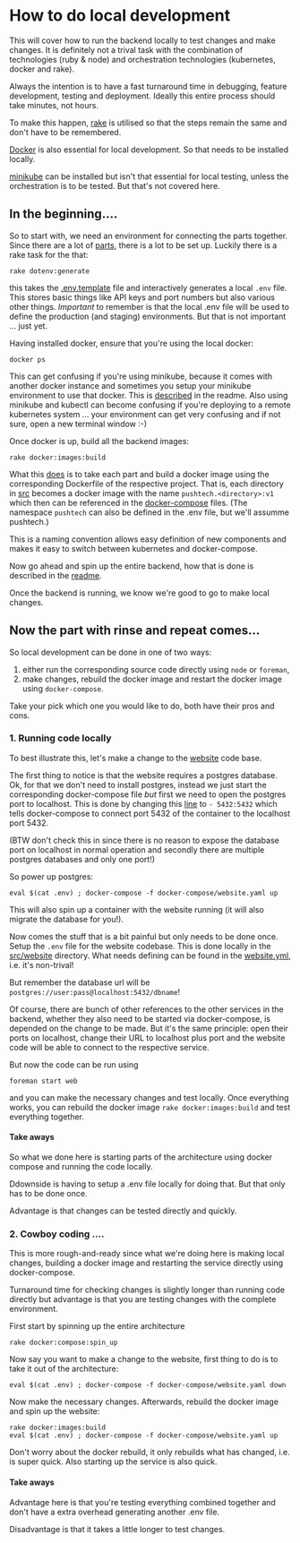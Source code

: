 # How to do local development

This will cover how to run the backend locally to test changes and
make changes. It is definitely not a trival task with the combination
of technologies (ruby & node) and orchestration technologies (kubernetes,
docker and rake).

Always the intention is to have a fast turnaround time in debugging,
feature development, testing and deployment. Ideally this entire process
should take minutes, not hours.

To make this happen, [rake](https://en.wikipedia.org/wiki/Rake_(software))
is utilised so that the steps remain the same and don't have to be remembered.

[Docker](https://en.wikipedia.org/wiki/Docker_%28software%29) is also
essential for local development. So that needs to be installed locally.

[minikube](https://kubernetes.io/docs/tutorials/kubernetes-basics/cluster-intro/)
can be installed but isn't that essential for local testing, unless the
orchestration is to be tested. But that's not covered here.

## In the beginning....

So to start with, we need an environment for connecting the parts together.
Since there are a lot of [parts](../src), there is a lot to be set up.
Luckily there is a rake task for the that:

    rake dotenv:generate

this takes the [.env.template](../.env.template) file and interactively
generates a local ```.env``` file. This stores basic things like API
keys and port numbers but also various other things. *Important* to remember
is that the local .env file will be used to define the production (and
staging) environments. But that is not important ... just yet.

Having installed docker, ensure that you're using the local docker:

    docker ps

This can get confusing if you're using minikube, because it comes with
another docker instance and sometimes you setup your minikube environment
to use that docker. This is
[described](../README.md#using-minikube-and-kubectl) in the readme. Also
using minikube and kubectl can become confusing if you're deploying
to a remote kubernetes system ... your environment can get very confusing
and if not sure, open a new terminal window :-)

Once docker is up, build all the backend images:

    rake docker:images:build

What this [does](../blob/0ce53dee908ede1e6583cb23c09b0aa1b2a3824d/lib/tasks/docker.rake#L5-L16)
is to take each part and build a docker image using the corresponding
Dockerfile of the respective project. That is, each directory in [src](../src)
becomes a docker image with the name ```pushtech.<directory>:v1```
which then can be referenced in the [docker-compose](../docker-compose)
files. (The namespace ```pushtech``` can also be defined in the .env
file, but we'll assumme pushtech.)

This is a naming convention allows easy definition of new components
and makes it easy to switch between kubernetes and docker-compose.

Now go ahead and spin up the entire backend, how that is done is described in the [readme](../blob/0ce53dee908ede1e6583cb23c09b0aa1b2a3824d/README.md#using-docker-compose).

Once the backend is running, we know we're good to go to make local changes.

## Now the part with rinse and repeat comes...

So local development can be done in one of two ways:

1. either run the corresponding source code directly using ```node``` or
   ```foreman```,
2. make changes, rebuild the docker image and restart the docker image
   using ```docker-compose```.

Take your pick which one you would like to do, both have their pros and cons.

### 1. Running code locally

To best illustrate this, let's make a change to the [website](../src/website)
code base.

The first thing to notice is that the website requires a postgres database.
Ok, for that we don't need to install postgres, instead we just start the
corresponding docker-compose file *but* first we need to open the postgres
port to localhost. This is done by changing this
[line](../blob/0ce53dee908ede1e6583cb23c09b0aa1b2a3824d/docker-compose/website.yml#L9)
to ```- 5432:5432``` which tells docker-compose to connect port 5432 of the
container to the localhost port 5432.

(BTW don't check this in since there is no reason to expose the database
port on localhost in normal operation and secondly there are multiple
postgres databases and only one port!)

So power up postgres:

    eval $(cat .env) ; docker-compose -f docker-compose/website.yaml up

This will also spin up a container with the website running (it will
also migrate the database for you!).

Now comes the stuff that is a bit painful but only needs to be done once.
Setup the ```.env``` file for the website codebase. This is done locally
in the [src/website](../src/website) directory. What needs defining can
be found in the [website.yml](../blob/0ce53dee908ede1e6583cb23c09b0aa1b2a3824d/docker-compose/website.yml#L23-L50),
i.e. it's non-trival!

But remember the database url will be
```postgres://user:pass@localhost:5432/dbname```!

Of course, there are bunch of other references to the other services
in the backend, whether they also need to be started via docker-compose, is
depended on the change to be made. But it's the same principle: open their
ports on localhost, change their URL to localhost plus port and the website
code will be able to connect to the respective service.

But now the code can be run using

    foreman start web

and you can make the necessary changes and test locally. Once everything
works, you can rebuild the docker image ```rake docker:images:build```
and test everything together.

#### Take aways

So what we done here is starting parts of the architecture using docker
compose and running the code locally.

Ddownside is having to setup a .env file locally for doing that. But that
only has to be done once.

Advantage is that changes can be tested directly and quickly.

### 2. Cowboy coding ....

This is more rough-and-ready since what we're doing here is making local
changes, building a docker image and restarting the service directly using
docker-compose.

Turnaround time for checking changes is slightly longer than running code
directly but advantage is that you are testing changes with the complete
environment.

First start by spinning up the entire architecture

    rake docker:compose:spin_up

Now say you want to make a change to the website, first thing to do
is to take it out of the architecture:

    eval $(cat .env) ; docker-compose -f docker-compose/website.yaml down

Now make the necessary changes. Afterwards, rebuild the docker image and
spin up the website:

    rake docker:images:build
    eval $(cat .env) ; docker-compose -f docker-compose/website.yaml up

Don't worry about the docker rebuild, it only rebuilds what has changed,
i.e. is super quick. Also starting up the service is also quick.

#### Take aways

Advantage here is that you're testing everything combined together and
don't have a extra overhead generating another .env file.

Disadvantage is that it takes a little longer to test changes.
